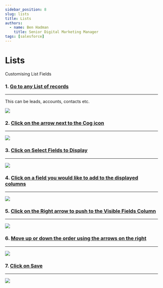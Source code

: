 ```yaml
---
sidebar_position: 8
slug: lists
title: Lists
authors:
  - name: Ben Hadman
    title: Senior Digital Marketing Manager
tags: [salesforce]
---
```


# Lists


Customising List Fields

### 1\. [Go to any List of records](https://nuclera.lightning.force.com/lightning/o/Lead/list?filterName=00B8d000008p7KHEAY)
------------------------------------------------------------------------------------------------------------------------

This can be leads, accounts, contacts etc.

![](https://dubble-prod-01.s3.amazonaws.com/assets/2d079747-841f-4e12-b03c-f5d3c7c67ab6.png?0)

### 2\. [Click on the arrow next to the Cog icon](https://nuclera.lightning.force.com/lightning/o/Lead/list?filterName=00B8d000008p7KHEAY)
--------------------------------------------------------------------------------------------------------------------------------------

![](https://d3q7ie80jbiqey.cloudfront.net/media/image/zoom/96ed49d9-07f5-4040-98e2-3ce01d654bcf/2.5/91.315107345581/15.172321769456?0)

### 3\. [Click on Select Fields to Display](https://nuclera.lightning.force.com/lightning/o/Lead/list?filterName=00B8d000008p7KHEAY)
--------------------------------------------------------------------------------------------------------------------------------

![](https://d3q7ie80jbiqey.cloudfront.net/media/image/zoom/5d2e4a5d-1fc7-4d75-bdc8-ee2c6c54c08c/2.5/90.65999686718/35.446958279956?0)

### 4\. [Click on a field you would like to add to the displayed columns](https://nuclera.lightning.force.com/lightning/o/Lead/list?filterName=00B8d000008p7KHEAY)
--------------------------------------------------------------------------------------------------------------------------------------------------------------

![](https://d3q7ie80jbiqey.cloudfront.net/media/image/zoom/ac1efa56-572c-4446-b17d-71b7a9fccbff/2.5/38.802084922791/46.203554119548?0)

### 5\. [Click on the Right arrow to push to the Visible Fields Column](https://nuclera.lightning.force.com/lightning/o/Lead/list?filterName=00B8d000008p7KHEAY)
------------------------------------------------------------------------------------------------------------------------------------------------------------

![](https://d3q7ie80jbiqey.cloudfront.net/media/image/zoom/0bdc4118-49ba-47bc-94a6-de8140a9f9a2/2.5/49.2578125/40.761308562197?0)

### 6\. [Move up or down the order using the arrows on the right](https://nuclera.lightning.force.com/lightning/o/Lead/list?filterName=00B8d000008p7KHEAY)
------------------------------------------------------------------------------------------------------------------------------------------------------

![](https://d3q7ie80jbiqey.cloudfront.net/media/image/zoom/24c050c0-c84f-4646-a63d-7f2fa1e9408c/2.5/61.3671875/40.761308562197?0)

### 7\. [Click on Save](https://nuclera.lightning.force.com/lightning/o/Lead/list?filterName=00B8d000008p7KHEAY)
------------------------------------------------------------------------------------------------------------

![](https://d3q7ie80jbiqey.cloudfront.net/media/image/zoom/220b2912-fb1d-4002-aab1-645e32128ef2/2.5/61.197919845581/64.283794347612?0)